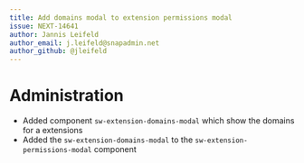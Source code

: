 ```yaml
---
title: Add domains modal to extension permissions modal
issue: NEXT-14641
author: Jannis Leifeld
author_email: j.leifeld@snapadmin.net 
author_github: @jleifeld
---
```

# Administration
* Added component `sw-extension-domains-modal` which show the domains for a extensions
* Added the `sw-extension-domains-modal` to the `sw-extension-permissions-modal` component

